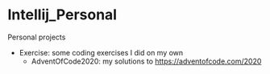 # Intellij_Personal
Personal projects
- Exercise: some coding exercises I did on my own
  - AdventOfCode2020: my solutions to https://adventofcode.com/2020
